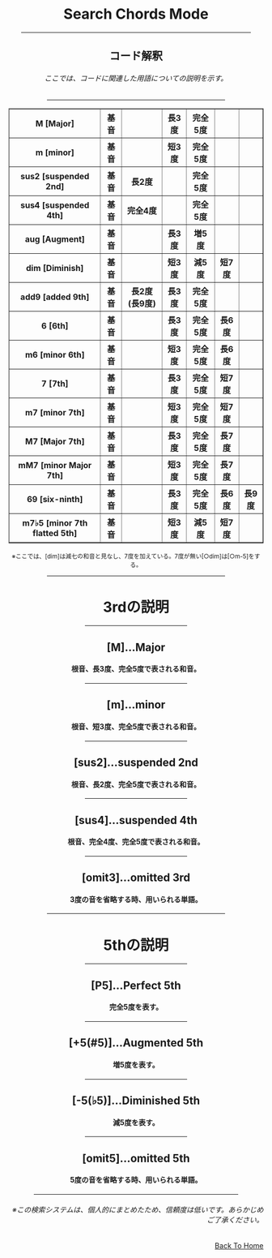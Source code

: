 <html lang="ja">
  <head>
    <meta charset="UTF-8">
  </head>
  <body>
    <div align="center">
      <h1>Search Chords Mode</h1>
      <hr size="2" width="90%" align="center" color="blue">
      <h2>コード解釈</h2>
      <h6>ここでは、コードに関連した用語についての説明を示す。</h6>
      <!-- -->
      <hr size="2" width="70%" align="center" color="grey">
      <table border="1" color="green">
        <tr>
          <th>M [Major]</th>
          <th>基音</th> <th></th> <th>長3度</th> <th>完全5度</th> <th></th> <th></th>
        </tr>
        <tr>
          <th>m [minor]</th>
          <th>基音</th> <th></th> <th>短3度</th> <th>完全5度</th> <th></th> <th></th>
        </tr>
        <tr>
          <th>sus2 [suspended 2nd]</th>
          <th>基音</th> <th>長2度</th> <th></th> <th>完全5度</th> <th></th> <th></th>
        </tr>
        <tr>
          <th>sus4 [suspended 4th]</th>
          <th>基音</th> <th>完全4度</th> <th></th> <th>完全5度</th> <th></th> <th></th>
        </tr>
        <tr>
          <th>aug [Augment]</th>
          <th>基音</th> <th></th> <th>長3度</th> <th>増5度</th> <th></th> <th></th>
        </tr>
        <tr>
          <th>dim [Diminish]</th>
          <th>基音</th> <th></th> <th>短3度</th> <th>減5度</th> <th>短7度</th> <th></th>
        </tr>
        <tr>
          <th>add9 [added 9th]</th>
          <th>基音</th> <th>長2度(長9度)</th> <th>長3度</th> <th>完全5度</th> <th></th> <th></th>
        </tr>
        <tr>
          <th>6 [6th]</th>
          <th>基音</th> <th></th> <th>長3度</th> <th>完全5度</th> <th>長6度</th> <th></th>
        </tr>
        <tr>
          <th>m6 [minor 6th]</th>
          <th>基音</th> <th></th> <th>短3度</th> <th>完全5度</th> <th>長6度</th> <th></th>
        </tr>
        <tr>
          <th>7 [7th]</th>
          <th>基音</th> <th></th> <th>長3度</th> <th>完全5度</th> <th>短7度</th> <th></th>
        </tr>
        <tr>
          <th>m7 [minor 7th]</th>
          <th>基音</th> <th></th> <th>短3度</th> <th>完全5度</th> <th>短7度</th> <th></th>
        </tr>
        <tr>
          <th>M7 [Major 7th]</th>
          <th>基音</th> <th></th> <th>長3度</th> <th>完全5度</th> <th>長7度</th> <th></th>
        </tr>
        <tr>
          <th>mM7 [minor Major 7th]</th>
          <th>基音</th> <th></th> <th>短3度</th> <th>完全5度</th> <th>長7度</th> <th></th>
        </tr>
        <tr>
          <th>69 [six-ninth]</th>
          <th>基音</th> <th></th> <th>長3度</th> <th>完全5度</th> <th>長6度</th>  <th>長9度</th>
        </tr>
        <tr>
          <th>m7♭5 [minor 7th flatted 5th]</th>
          <th>基音</th> <th></th> <th>短3度</th> <th>減5度</th> <th>短7度</th> <th></th>
        </tr>
      </table>
      <!-- -->     
      <small>※ここでは、[dim]は減七の和音と見なし、7度を加えている。7度が無い[○dim]は[○m-5]をする。</small>
      <!-- -->
      <hr size="2" width="70%" align="center" color="grey">    
      <h1>3rdの説明</h1>       
      <hr size="2" width="40%" align="center" color="grey">
      <h2>[M]…Major</h2>
      <h4>根音、長3度、完全5度で表される和音。</h4>
      <hr size="2" width="40%" align="center" color="grey">
      <h2>[m]…minor</h2>
      <h4>根音、短3度、完全5度で表される和音。</h4>
      <hr size="2" width="40%" align="center" color="grey">
      <h2>[sus2]…suspended 2nd</h2>
      <h4>根音、長2度、完全5度で表される和音。</h4>
      <hr size="2" width="40%" align="center" color="grey">
      <h2>[sus4]…suspended 4th</h2>
      <h4>根音、完全4度、完全5度で表される和音。</h4>
      <hr size="2" width="40%" align="center" color="grey">
      <h2>[omit3]…omitted 3rd</h2>
      <h4>3度の音を省略する時、用いられる単語。</h4>
      <!-- -->
      <hr size="2" width="70%" align="center" color="grey">
      <h1>5thの説明</h1>       
      <hr size="2" width="40%" align="center" color="grey">
      <h2>[P5]…Perfect 5th</h2>
      <h4>完全5度を表す。</h4>
      <hr size="2" width="40%" align="center" color="grey">
      <h2>[+5(#5)]…Augmented 5th</h2>
      <h4>増5度を表す。</h4>
      <hr size="2" width="40%" align="center" color="grey">
      <h2>[-5(♭5)]…Diminished 5th</h2>
      <h4>減5度を表す。</h4>
      <hr size="2" width="40%" align="center" color="grey">
      <h2>[omit5]…omitted 5th</h2>
      <h4>5度の音を省略する時、用いられる単語。</h4>
      <!-- -->
      <hr size="2" width="80%" align="center" color="orange">
      <h6 align="right">※この検索システムは、個人的にまとめたため、信頼度は低いです。あらかじめご了承ください。</h6>
    </div>
    <div align="right">
      <a href="https://takajo-soft08.github.io/SearchChord/" align="right">
        Back To Home
      </a>
    </div>
  </body>
</html>
